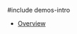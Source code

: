 #include demos-intro

- [Overview](https://js.devexpress.com/Demos/WidgetsGallery/Demo/Slider/Overview/)